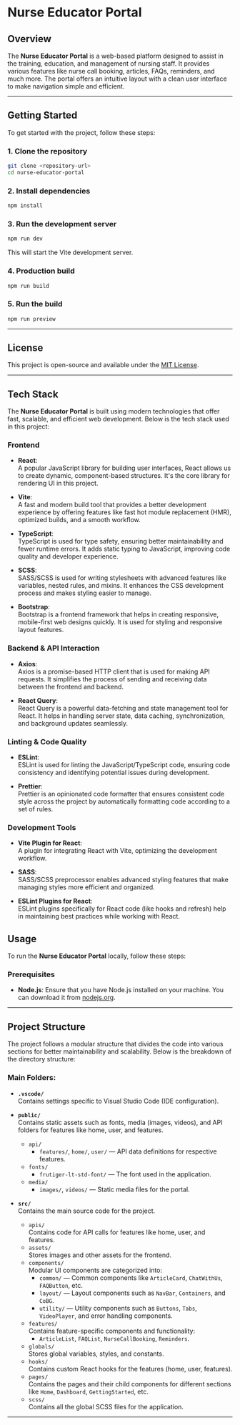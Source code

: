 # Nurse Educator Portal

## Overview

The **Nurse Educator Portal** is a web-based platform designed to assist in the training, education, and management of nursing staff. It provides various features like nurse call booking, articles, FAQs, reminders, and much more. The portal offers an intuitive layout with a clean user interface to make navigation simple and efficient.

---
## Getting Started

To get started with the project, follow these steps:

### 1. Clone the repository

```bash
git clone <repository-url>
cd nurse-educator-portal
```

### 2. Install dependencies

```bash
npm install
```

### 3. Run the development server

```bash
npm run dev
```
This will start the Vite development server.

### 4. Production build

```bash
npm run build
```
### 5. Run the build

```bash
npm run preview
```
---

## License

This project is open-source and available under the [MIT License](LICENSE).

---
## Tech Stack

The **Nurse Educator Portal** is built using modern technologies that offer fast, scalable, and efficient web development. Below is the tech stack used in this project:

### Frontend

- **React**:  
  A popular JavaScript library for building user interfaces, React allows us to create dynamic, component-based structures. It's the core library for rendering UI in this project.
  
- **Vite**:  
  A fast and modern build tool that provides a better development experience by offering features like fast hot module replacement (HMR), optimized builds, and a smooth workflow.

- **TypeScript**:  
  TypeScript is used for type safety, ensuring better maintainability and fewer runtime errors. It adds static typing to JavaScript, improving code quality and developer experience.

- **SCSS**:  
  SASS/SCSS is used for writing stylesheets with advanced features like variables, nested rules, and mixins. It enhances the CSS development process and makes styling easier to manage.

- **Bootstrap**:  
  Bootstrap is a frontend framework that helps in creating responsive, mobile-first web designs quickly. It is used for styling and responsive layout features.

### Backend & API Interaction

- **Axios**:  
  Axios is a promise-based HTTP client that is used for making API requests. It simplifies the process of sending and receiving data between the frontend and backend.

- **React Query**:  
  React Query is a powerful data-fetching and state management tool for React. It helps in handling server state, data caching, synchronization, and background updates seamlessly.

### Linting & Code Quality

- **ESLint**:  
  ESLint is used for linting the JavaScript/TypeScript code, ensuring code consistency and identifying potential issues during development.

- **Prettier**:  
  Prettier is an opinionated code formatter that ensures consistent code style across the project by automatically formatting code according to a set of rules.

### Development Tools

- **Vite Plugin for React**:  
  A plugin for integrating React with Vite, optimizing the development workflow.

- **SASS**:  
  SASS/SCSS preprocessor enables advanced styling features that make managing styles more efficient and organized.

- **ESLint Plugins for React**:  
  ESLint plugins specifically for React code (like hooks and refresh) help in maintaining best practices while working with React.

## Usage

To run the **Nurse Educator Portal** locally, follow these steps:

### Prerequisites

- **Node.js**: Ensure that you have Node.js installed on your machine. You can download it from [nodejs.org](https://nodejs.org).

---

## Project Structure

The project follows a modular structure that divides the code into various sections for better maintainability and scalability. Below is the breakdown of the directory structure:

### Main Folders:

- **`.vscode/`**  
  Contains settings specific to Visual Studio Code (IDE configuration).

- **`public/`**  
  Contains static assets such as fonts, media (images, videos), and API folders for features like home, user, and features.
  
  - `api/`  
    - `features/`, `home/`, `user/` — API data definitions for respective features.
  - `fonts/`  
    - `frutiger-lt-std-font/` — The font used in the application.
  - `media/`  
    - `images/`, `videos/` — Static media files for the portal.

- **`src/`**  
  Contains the main source code for the project.
  
  - `apis/`  
    Contains code for API calls for features like home, user, and features.
  - `assets/`  
    Stores images and other assets for the frontend.
  - `components/`  
    Modular UI components are categorized into:
    - `common/` — Common components like `ArticleCard`, `ChatWithUs`, `FAQButton`, etc.
    - `layout/` — Layout components such as `NavBar`, `Containers`, and `CoBG`.
    - `utility/` — Utility components such as `Buttons`, `Tabs`, `VideoPlayer`, and error handling components.
  - `features/`  
    Contains feature-specific components and functionality:
    - `ArticleList`, `FAQList`, `NurseCallBooking`, `Reminders`.
  - `globals/`  
    Stores global variables, styles, and constants.
  - `hooks/`  
    Contains custom React hooks for the features (home, user, features).
  - `pages/`  
    Contains the pages and their child components for different sections like `Home`, `Dashboard`, `GettingStarted`, etc.
  - `scss/`  
    Contains all the global SCSS files for the application.
---
